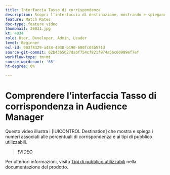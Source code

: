 ```yaml
---
title: Interfaccia Tasso di corrispondenza
description: Scopri l’interfaccia di destinazione, mostrando e spiegando i numeri associati alle percentuali di corrispondenza e ai tipi di pubblico indirizzabili.
feature: Match Rates
doc-type: feature video
thumbnail: 29831.jpg
kt: 4034
role: User, Developer, Admin, Leader
level: Beginner
exl-id: 903f8329-a434-4938-b190-600fc03b571d
source-git-commit: 62b43b5627dabf754cf821f974a56c60989ef7ef
workflow-type: tm+mt
source-wordcount: '65'
ht-degree: 0%

---
```


# Comprendere l’interfaccia Tasso di corrispondenza in Audience Manager

Questo video illustra i [!UICONTROL Destination] che mostra e spiega i numeri associati alle percentuali di corrispondenza e ai tipi di pubblico utilizzabili.

>[!VIDEO](https://video.tv.adobe.com/v/29831/?quality=12)

Per ulteriori informazioni, visita [Tipi di pubblico utilizzabili](https://experienceleague.adobe.com/docs/audience-manager/user-guide/features/addressable-audiences.html) nella documentazione del prodotto.
